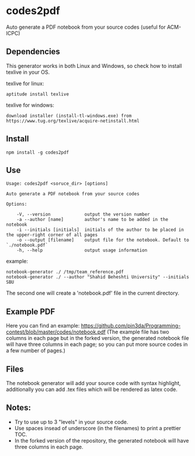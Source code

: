 # codes2pdf
Auto generate a PDF notebook from your source codes (useful for ACM-ICPC)

## Dependencies

This generator works in both Linux and Windows, so check how to install texlive in your OS.

texlive for linux:

    aptitude install texlive

texlive for windows:

    download installer (install-tl-windows.exe) from https://www.tug.org/texlive/acquire-netinstall.html

## Install

    npm install -g codes2pdf

## Use

    Usage: codes2pdf <soruce_dir> [options]

    Auto generate a PDF notebook from your source codes

    Options:

        -V, --version             output the version number
        -a --author [name]        author's name to be added in the notebook
        -i --initials [initials]  initials of the author to be placed in the upper-right corner of all pages
        -o --output [filename]    output file for the notebook. Default to `./notebook.pdf`
        -h, --help                output usage information


example:

    notebook-generator ./ /tmp/team_reference.pdf
    notebook-generator ./ --author "Shahid Beheshti University" --initials SBU

The second one will create a 'notebook.pdf' file in the current directory.

## Example PDF

Here you can find an example: https://github.com/pin3da/Programming-contest/blob/master/codes/notebook.pdf
(The example file has two columns in each page but in the forked version, the generated notebook file will have three columns in each page; so you can put more source codes in a few number of pages.)

## Files

The notebook generator will add your source code with syntax highlight, additionally
you can add .tex files which will be rendered as latex code.

## Notes:

- Try to use up to 3 "levels" in your source code.
- Use spaces insead of underscore (in the filenames) to print a prettier TOC.
- In the forked version of the repository, the generated notebook will have three columns in each page.
